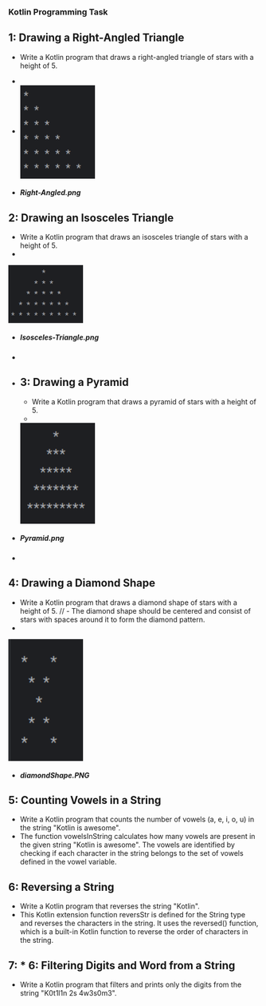  ### Kotlin Programming Task
 ## 1: Drawing a Right-Angled Triangle
 * Write a Kotlin program that draws a right-angled triangle of stars with a height of 5.
 * 
 * 
    <img align="center" src="assets/Right-Angled.png" alt="Right-Angled" width="150"/>
 
* <h5>Right-Angled.png</h5>


 ## 2: Drawing an Isosceles Triangle
   * Write a Kotlin program that draws an isosceles triangle of stars with a height of 5.
   *  
   <img align="center" src="assets/Isosceles-Triangle.PNG" alt="Isosceles-Triangle" width="150"/>


* <h5>Isosceles-Triangle.png</h5>
*  
* ## 3: Drawing a Pyramid 
   * Write a Kotlin program that draws a pyramid of stars with a height of 5.
   *  
   <img align="center" src="assets/pyramid.PNG" alt="Pyramid" width="150"/>


* <h5>Pyramid.png</h5>
*
## 4: Drawing a Diamond Shape
   *  Write a Kotlin program that draws a diamond shape of stars with a height of 5.
      //   - The diamond shape should be centered and consist of stars with spaces around it to form the diamond pattern.
   *  
   <img align="center" src="assets/diamondShape.PNG" alt="Pyramid" width="150"/>


* <h5>diamondShape.PNG</h5>


## 5: Counting Vowels in a String
 * Write a Kotlin program that counts the number of vowels (a, e, i, o, u) in the string "Kotlin is awesome".
 * The function vowelsInString calculates how many vowels are present in the given string "Kotlin is awesome". The vowels are identified by checking if each character in the string belongs to the set of vowels defined in the vowel variable.


## 6: Reversing a String
 * Write a Kotlin program that reverses the string "Kotlin".
* This Kotlin extension function reversStr is defined for the String type and reverses the characters in the string. It uses the reversed() function, which is a built-in Kotlin function to reverse the order of characters in the string.

## 7:  * 6: Filtering Digits and Word from a String
* Write a Kotlin program that filters and prints only the digits from the string "K0t1l1n 2s 4w3s0m3".




